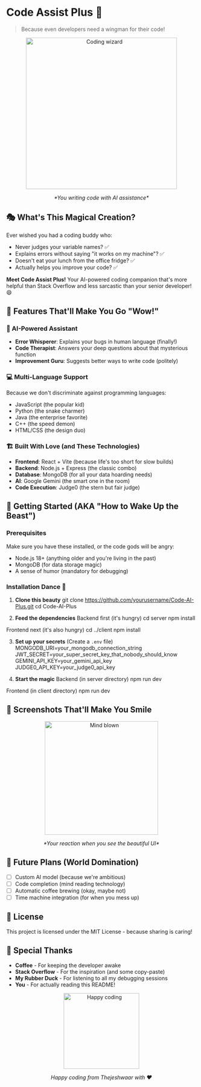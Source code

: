# Code Assist Plus 🚀
> Because even developers need a wingman for their code!

<div align="center">
  <img src="https://media.giphy.com/media/ZVik7pBtu9dNS/giphy.gif" width="400" alt="Coding wizard">
  <p><em>*You writing code with AI assistance*</em></p>
</div>

## 🎭 What's This Magical Creation?

Ever wished you had a coding buddy who:
- Never judges your variable names? ✅
- Explains errors without saying "it works on my machine"? ✅  
- Doesn't eat your lunch from the office fridge? ✅
- Actually helps you improve your code? ✅

**Meet Code Assist Plus!** Your AI-powered coding companion that's more helpful than Stack Overflow and less sarcastic than your senior developer! 😄

## 🌟 Features That'll Make You Go "Wow!" 

### 🤖 AI-Powered Assistant
- **Error Whisperer**: Explains your bugs in human language (finally!)
- **Code Therapist**: Answers your deep questions about that mysterious function
- **Improvement Guru**: Suggests better ways to write code (politely)

### 💻 Multi-Language Support
Because we don't discriminate against programming languages:
- JavaScript (the popular kid)
- Python (the snake charmer)
- Java (the enterprise favorite)
- C++ (the speed demon)
- HTML/CSS (the design duo)

### 🏗️ Built With Love (and These Technologies)
- **Frontend**: React + Vite (because life's too short for slow builds)
- **Backend**: Node.js + Express (the classic combo)
- **Database**: MongoDB (for all your data hoarding needs)
- **AI**: Google Gemini (the smart one in the room)
- **Code Execution**: Judge0 (the stern but fair judge)

## 🚀 Getting Started (AKA "How to Wake Up the Beast")

### Prerequisites
Make sure you have these installed, or the code gods will be angry:
- Node.js 18+ (anything older and you're living in the past)
- MongoDB (for data storage magic)
- A sense of humor (mandatory for debugging)

### Installation Dance 💃

1. **Clone this beauty**
git clone https://github.com/yourusername/Code-AI-Plus.git
cd Code-AI-Plus

2. **Feed the dependencies**
Backend first (it's hungry)
cd server
npm install

Frontend next (it's also hungry)
cd ../client
npm install


3. **Set up your secrets** (Create a `.env` file)
MONGODB_URI=your_mongodb_connection_string
JWT_SECRET=your_super_secret_key_that_nobody_should_know
GEMINI_API_KEY=your_gemini_api_key
JUDGE0_API_KEY=your_judge0_api_key

4. **Start the magic**
Backend (in server directory)
npm run dev

Frontend (in client directory)
npm run dev
## 🎨 Screenshots That'll Make You Smile

<div align="center">
<img src="https://media.giphy.com/media/l3vRfhFD8hJCiP0uQ/giphy.gif" width="300" alt="Mind blown">
<p><em>*Your reaction when you see the beautiful UI*</em></p>
</div>

## 🎯 Future Plans (World Domination)

- [ ] Custom AI model (because we're ambitious)
- [ ] Code completion (mind reading technology)
- [ ] Automatic coffee brewing (okay, maybe not)
- [ ] Time machine integration (for when you mess up)

## 📝 License

This project is licensed under the MIT License - because sharing is caring!

## 🙏 Special Thanks

- **Coffee** - For keeping the developer awake
- **Stack Overflow** - For the inspiration (and some copy-paste)
- **My Rubber Duck** - For listening to all my debugging sessions
- **You** - For actually reading this README!

<div align="center">
<img src="https://media.giphy.com/media/26tn33aiTi1jkl6H6/giphy.gif" width="200" alt="Happy coding">
<p><em>Happy coding from Thejeshwaar with ❤️</em></p>
</div>

